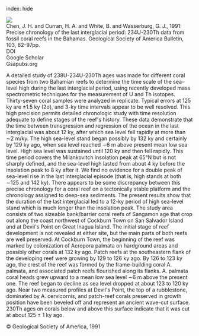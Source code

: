index: hide

<div class="Citation">
    <div class="Citation-thumb CitationThumb-linked"  data-href="https://doi.org/10.1130/0016-7606(1991)103<0082:pcotli>2.3.co;2">
      <img src="https://static.claimspace.cloud/climate-study-static/refs/thumbs/5/Chen_et_al_1991-thumb.png" />
    </div>

  <div class="Citation-body">
    <div class="Citation-text">Chen, J. H. and Curran, H. A. and White, B. and Wasserburg, G. J., 1991: Precise chronology of the last interglacial period: 234U-230Th data from fossil coral reefs in the Bahamas. <span class="Article-journal">Geological Society of America Bulletin, </span><span class="Article-volume">103, </span>82-97pp.</div>
    <div class="Citation-links">
      <div class="CitationLink" data-href="https://doi.org/10.1130/0016-7606(1991)103<0082:pcotli>2.3.co;2">
        <div class="CitationLink-icon CitationLink-Doi"></div>
        <div class="CitationLink-text">DOI</div>
      </div>
      <div class="CitationLink" data-href="https://scholar.google.com/scholar?q=10.1130/0016-7606(1991)103<0082:pcotli>2.3.co;2">
        <div class="CitationLink-icon CitationLink-Scholar"></div>
        <div class="CitationLink-text">Google Scholar</div>
      </div>
      <div class="CitationLink" data-href="http://gsabulletin.gsapubs.org/cgi/content/abstract/103/1/82">
        <div class="CitationLink-icon CitationLink-Publisher"></div>
        <div class="CitationLink-text">Gsapubs.org</div>
      </div>
    </div>
  </div>
</div>

A detailed study of 238U-234U-230Th ages was made for different coral species from two Bahamian reefs to determine the time scale of the sea-level high during the last interglacial period, using recently developed mass spectrometric techniques for the measurement of U and Th isotopes. Thirty-seven coral samples were analyzed in replicate. Typical errors at 125 ky are ±1.5 ky (2σ), and 3-ky time intervals appear to be well resolved. This high precision permits detailed chronologic study with time resolution adequate to define stages of the reef's history. These data demonstrate that the time between transgression and regression of the ocean in the last interglacial was about 12 ky, after which sea level fell rapidly at more than ∼2 m/ky. The high sea-level stand began possibly by 132 ky and certainly by 129 ky ago, when sea level reached ∼6 m above present mean low sea level. High sea level was sustained until 120 ky and then fell rapidly. This time period covers the Milankovitch insolation peak at 65°N but is not sharply defined, and the sea-level high lasted from about 4 ky before the insolation peak to 8 ky after it. We find no evidence for a double peak of sea-level rise in the last interglacial episode (that is, high stands at both ∼125 and 142 ky). There appears to be some discrepancy between this precise chronology for a coral reef on a tectonically stable platform and the chronology assigned to deep-sea sediments. The present results show that the duration of the last interglacial led to a 12-ky period of high sea-level stand which is much longer than the insolation peak.  The study area consists of two sizeable bank/barrier coral reefs of Sangamon age that crop out along the coast northwest of Cockburn Town on San Salvador Island and at Devil's Point on Great Inagua Island. The initial stage of reef development is not revealed at either site, but the main parts of both reefs are well preserved. At Cockburn Town, the beginning of the reef was marked by colonization of Acropora palmata on hardground areas and possibly other corals at 132 ky ago. Patch reefs at the southeastern flank of the developing reef were growing by 129 to 126 ky ago. By 126 to 123 ky ago, the crest of the reef was formed by the frame-building coral A. palmata, and associated patch reefs flourished along its flanks. A. palmata coral heads grew upward to a mean low sea level ∼6 m above the present one. The reef began to decline as sea level dropped at about 123 to 120 ky ago.  Near two measured profiles at Devil's Point, the top of a rubblestone, dominated by A. cervicornis, and patch-reef corals preserved in growth position have been beveled off and represent an ancient wave-cut surface. 230Th ages on corals below and above this surface indicate that it was cut at about 125 ± 1 ky ago.

<div class="Citation-copy">
&copy; Geological Society of America, 1991
</div>